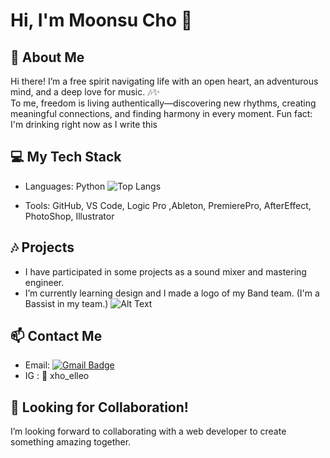 # Hi, I'm Moonsu Cho 👋

## 🎨 About Me
Hi there! I’m a free spirit navigating life with an open heart, an adventurous mind, and a deep love for music. 🎶✨  
To me, freedom is living authentically—discovering new rhythms, creating meaningful connections, and finding harmony in every moment. 
Fun fact: I'm drinking right now as I write this

## 💻 My Tech Stack
- Languages: Python ![Top Langs](https://github-readme-stats.vercel.app/api/top-langs/?username=yourusername)

- Tools: GitHub, VS Code, Logic Pro ,Ableton, PremierePro, AfterEffect, PhotoShop, Illustrator

## 🎶 Projects
- I have participated in some projects as a sound mixer and mastering engineer.
- I’m currently learning design and I made a logo of my Band team. (I'm a Bassist in my team.)
![Alt Text](https://lh3.googleusercontent.com/fife/ALs6j_EetgpLGVtNrv_cIGanFNs9LxpzoHndU9AnPdmOAsxiQ10T731XijmUS19kGSkQbSmuBE0Fz4m_Gi04xI1XhV9lXBglF4LFIu7-uTKQfgpeZ_qeZM2f-Yln5llmorPdx4I0gmqhd36Slga8ybhZxrKZZtm_6GYiWKwej0zokzm2IAmq-jhvfEUlButqpL1n3eVQNZH7ZUS0MucTBltRGD-PwLozDtjIDG-KOS1XDRLJd3JfVZzGqClCLfuTf9ynqezMFh3K87y_vcUkhy4BBNsH7kxWHynEW4JiesQMGHC2uu3oWOTklnnNvoq5uYKVAU5Dlxe-b8lG33jbthX2Dmg-facEqhVmoFGD8fcedSVsVYtZDT5rEvUXzOziuF1DMHvW3ZsGMQjYQ2GrizAHGZbtaK63X7Sbvxii3PYAFfqtEsSDw_D2XRV1PfwYeAChle9038NiN-ve38MYdFcn8sh8vgbGjFEn6skT_5ZGvYyXzrpiaVZhKs75pjzOQN2uKBTGUMWDzcivaSgnbQ72zHQspzL_zUkYI22cBleotTkzlnne_RL3H_BrcuyM67UBBMfp-aY2fjtrkhjujdvTfXEa-7asrJ1HIRjgxhDmE7GOwR-pMSS-1ncE_B6mEttZf0QppgaS292siAcrJeuHWiNJKNHn5N0G8boPL6WxSuiyoW8N-sAiLT_TdZC-H6uyfrcU7rk19oGaFLQzhzWMkCOaHjKs_Ev9zbIJNUmT4FQyqSYjuT1YJwqQP4IJwzsbeMGZ-3hKmGQUQlhgHRtr0_P24TO-FhToxw7noa7sOProgou6UAAEbTbdpOfT0Lr3ub1VsyQF4U8EQ1xroDooFVFJjP93FxJISwCtkbqliJIbDRgT0LxGmlkhshZlWZJdrvstw3afgrdTKQZwuYACxIdTH4hQuHlT3hBoHR-U-U-sSNipA61vEAHndRjUt1nCR3Yilv_ruZlKiGMLhXte-WiBZacZHEBu4fvya9xw5mdaHWn82FpEEIySjXCNExUXz3nlaFnOVjm-sW-icTOG7lU2aYL9yB2HC8slJ3TM0d7ufx8vmi-GRig8gW6s8L09amA94igHktULSBvZrqhF7T7eeEgM_deYqKV6ia88BVrQE_TKdY8zbzgP1SGcVaoUNqPzAWZb3td7dcEYqSCALtTQmthbwLV1o3FppS973QwLezO3Nzn70oAh1cvYR4iyeya9M-RxBxsx__wkZm5WY-lamwg06_VNd1B4YAaa2_ykoqK4GkdTA3kMR8i9qPXXw8zXI53oht5cGUGxQZUISYg3lGkUW8oiJcBmQWADJMMZvhjwkJ9TBuLJqC8j5vk1JX2hGjnWjMC8Z33-j4LpI8ZbltEDBg2hW_-eeOVgnXcQe0bpKtWboIGIroZ2fozp06Oyya5Xy1o5y-OirBA2u5SEFqj4215mV2Y00CoR1-EMWcEQpxk2Wwg-14LCncWAaPeoHhIbEWCnNgKVnkXwzip59O8p7kF23WhCD1ix3I86Y-meV9RN8aLAbG35V7X6KCDSITlzsUBeW14c5g85UwsjLzgM0kHJ2gorhZXmmAi2drAnL1fcfbw4edLHy-jac9FBPWmOy2rf-OvrGPj1sg=w1920-h919)


## 📫 Contact Me
- Email: [![Gmail Badge](https://img.shields.io/badge/Gmail-d14836?style=flat-square&logo=Gmail&logoColor=white&link=mailto:choelleo719@gmail.com)](mailto:choelleo719@gmail.com)
- IG : 📸 xho_elleo

  
## 🔧 Looking for Collaboration!
I’m looking forward to collaborating with a web developer to create something amazing together.

